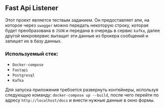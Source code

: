 ## Fast Api Listener

Этот проект является тествым заданием. Он предоставляет апи, на которое через `swagger` можно передать некоторую строку,
которая будет преобразована в `JSON` и передана в очередь в сервис `kafka`, далее другой микровервис вытащит эти
данные из брокера сообщений и запишет их в базу данных.

### Используемый стек:

- `Docker-compose`
- `Fastapi`
- `Postgresql`
- `Kafka`

Для запуска приложения требоется развернуть контейнеры, используя следующую команду: `docker-compose up --build`,
после чего перейти по адресу `http://localhost/docs` и внести нужные данные в окно формы.